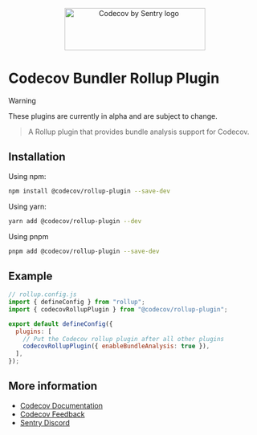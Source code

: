 <p align="center">
  <a href="https://about.codecov.io" target="_blank">
    <img src="https://about.codecov.io/wp-content/themes/codecov/assets/brand/sentry-cobranding/logos/codecov-by-sentry-logo.svg" alt="Codecov by Sentry logo" width="280" height="84">
  </a>
</p>

# Codecov Bundler Rollup Plugin

> [!WARNING]  
> These plugins are currently in alpha and are subject to change.

> A Rollup plugin that provides bundle analysis support for Codecov.

## Installation

Using npm:

```bash
npm install @codecov/rollup-plugin --save-dev
```

Using yarn:

```bash
yarn add @codecov/rollup-plugin --dev
```

Using pnpm

```bash
pnpm add @codecov/rollup-plugin --save-dev
```

## Example

```js
// rollup.config.js
import { defineConfig } from "rollup";
import { codecovRollupPlugin } from "@codecov/rollup-plugin";

export default defineConfig({
  plugins: [
    // Put the Codecov rollup plugin after all other plugins
    codecovRollupPlugin({ enableBundleAnalysis: true }),
  ],
});
```

## More information

- [Codecov Documentation](https://docs.codecov.com/docs)
- [Codecov Feedback](https://github.com/codecov/feedback/discussions)
- [Sentry Discord](https://discord.gg/Ww9hbqr)
